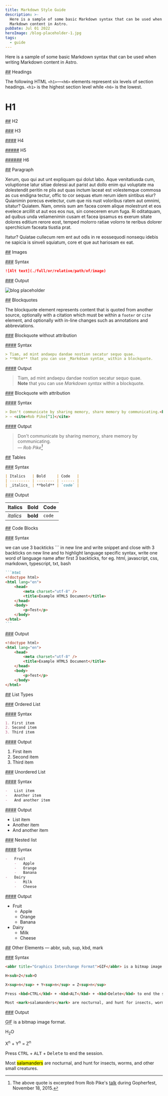 ```yaml
---
title: Markdown Style Guide
description: >-
  Here is a sample of some basic Markdown syntax that can be used when writing
  Markdown content in Astro.
pubDate: Jul 01 2022
heroImage: /blog-placeholder-1.jpg
tags:
  - guide
---
```


Here is a sample of some basic Markdown syntax that can be used when writing Markdown content in Astro.

[##](/tags/%23) Headings

The following HTML `<h1>`—`<h6>` elements represent six levels of section headings. `<h1>` is the highest section level while `<h6>` is the lowest.

# H1

[##](/tags/%23) H2

[###](/tags/%23%23) H3

[####](/tags/%23%23%23) H4

[#####](/tags/%23%23%23%23) H5

[######](/tags/%23%23%23%23%23) H6

[##](/tags/%23) Paragraph

Xerum, quo qui aut unt expliquam qui dolut labo. Aque venitatiusda cum, voluptionse latur sitiae dolessi aut parist aut dollo enim qui voluptate ma dolestendit peritin re plis aut quas inctum laceat est volestemque commosa as cus endigna tectur, offic to cor sequas etum rerum idem sintibus eiur? Quianimin porecus evelectur, cum que nis nust voloribus ratem aut omnimi, sitatur? Quiatem. Nam, omnis sum am facea corem alique molestrunt et eos evelece arcillit ut aut eos eos nus, sin conecerem erum fuga. Ri oditatquam, ad quibus unda veliamenimin cusam et facea ipsamus es exerum sitate dolores editium rerore eost, temped molorro ratiae volorro te reribus dolorer sperchicium faceata tiustia prat.

Itatur? Quiatae cullecum rem ent aut odis in re eossequodi nonsequ idebis ne sapicia is sinveli squiatum, core et que aut hariosam ex eat.

[##](/tags/%23) Images

[###](/tags/%23%23) Syntax

```markdown
![Alt text](./full/or/relative/path/of/image)
```

[###](/tags/%23%23) Output

![blog placeholder](/blog-placeholder-about.jpg)

[##](/tags/%23) Blockquotes

The blockquote element represents content that is quoted from another source, optionally with a citation which must be within a `footer` or `cite` element, and optionally with in-line changes such as annotations and abbreviations.

[###](/tags/%23%23) Blockquote without attribution

[####](/tags/%23%23%23) Syntax

```markdown
> Tiam, ad mint andaepu dandae nostion secatur sequo quae.  
> **Note** that you can use _Markdown syntax_ within a blockquote.
```

[####](/tags/%23%23%23) Output

> Tiam, ad mint andaepu dandae nostion secatur sequo quae.  
> **Note** that you can use _Markdown syntax_ within a blockquote.

[###](/tags/%23%23) Blockquote with attribution

[####](/tags/%23%23%23) Syntax

```markdown
> Don't communicate by sharing memory, share memory by communicating.<br>
> — <cite>Rob Pike[^1]</cite>
```

[####](/tags/%23%23%23) Output

> Don't communicate by sharing memory, share memory by communicating.<br>
> — <cite>Rob Pike[^1]</cite>

[^1]: The above quote is excerpted from Rob Pike's [talk](https://www.youtube.com/watch?v=PAAkCSZUG1c) during Gopherfest, November 18, 2015.

[##](/tags/%23) Tables

[###](/tags/%23%23) Syntax

```markdown
| Italics   | Bold     | Code   |
| --------- | -------- | ------ |
| _italics_ | **bold** | `code` |
```

[###](/tags/%23%23) Output

| Italics   | Bold     | Code   |
| --------- | -------- | ------ |
| _italics_ | **bold** | `code` |

[##](/tags/%23) Code Blocks

[###](/tags/%23%23) Syntax

we can use 3 backticks ``` in new line and write snippet and close with 3 backticks on new line and to highlight language specific syntax, write one word of language name after first 3 backticks, for eg. html, javascript, css, markdown, typescript, txt, bash

````markdown
```html
<!doctype html>
<html lang="en">
    <head>
        <meta charset="utf-8" />
        <title>Example HTML5 Document</title>
    </head>
    <body>
        <p>Test</p>
    </body>
</html>
```
````

[###](/tags/%23%23) Output

```html
<!doctype html>
<html lang="en">
    <head>
        <meta charset="utf-8" />
        <title>Example HTML5 Document</title>
    </head>
    <body>
        <p>Test</p>
    </body>
</html>
```

[##](/tags/%23) List Types

[###](/tags/%23%23) Ordered List

[####](/tags/%23%23%23) Syntax

```markdown
1. First item
2. Second item
3. Third item
```

[####](/tags/%23%23%23) Output

1. First item
2. Second item
3. Third item

[###](/tags/%23%23) Unordered List

[####](/tags/%23%23%23) Syntax

```markdown
-   List item
-   Another item
-   And another item
```

[####](/tags/%23%23%23) Output

-   List item
-   Another item
-   And another item

[###](/tags/%23%23) Nested list

[####](/tags/%23%23%23) Syntax

```markdown
-   Fruit
    -   Apple
    -   Orange
    -   Banana
-   Dairy
    -   Milk
    -   Cheese
```

[####](/tags/%23%23%23) Output

-   Fruit
    -   Apple
    -   Orange
    -   Banana
-   Dairy
    -   Milk
    -   Cheese

[##](/tags/%23) Other Elements — abbr, sub, sup, kbd, mark

[###](/tags/%23%23) Syntax

```markdown
<abbr title="Graphics Interchange Format">GIF</abbr> is a bitmap image format.

H<sub>2</sub>O

X<sup>n</sup> + Y<sup>n</sup> = Z<sup>n</sup>

Press <kbd>CTRL</kbd> + <kbd>ALT</kbd> + <kbd>Delete</kbd> to end the session.

Most <mark>salamanders</mark> are nocturnal, and hunt for insects, worms, and other small creatures.
```

[###](/tags/%23%23) Output

<abbr title="Graphics Interchange Format">GIF</abbr> is a bitmap image format.

H<sub>2</sub>O

X<sup>n</sup> + Y<sup>n</sup> = Z<sup>n</sup>

Press <kbd>CTRL</kbd> + <kbd>ALT</kbd> + <kbd>Delete</kbd> to end the session.

Most <mark>salamanders</mark> are nocturnal, and hunt for insects, worms, and other small creatures.

